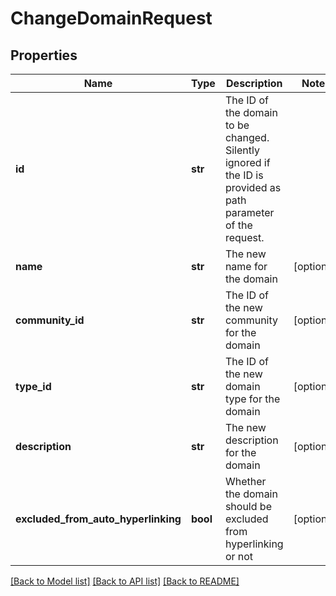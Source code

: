 # ChangeDomainRequest

## Properties
Name | Type | Description | Notes
------------ | ------------- | ------------- | -------------
**id** | **str** | The ID of the domain to be changed. Silently ignored if the ID is provided as path parameter of the request. | 
**name** | **str** | The new name for the domain | [optional] 
**community_id** | **str** | The ID of the new community for the domain | [optional] 
**type_id** | **str** | The ID of the new domain type for the domain | [optional] 
**description** | **str** | The new description for the domain | [optional] 
**excluded_from_auto_hyperlinking** | **bool** | Whether the domain should be excluded from hyperlinking or not | [optional] 

[[Back to Model list]](../README.md#documentation-for-models) [[Back to API list]](../README.md#documentation-for-api-endpoints) [[Back to README]](../README.md)


